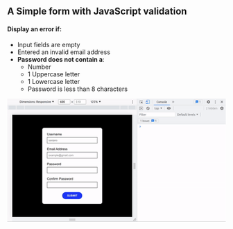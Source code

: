 ## A Simple form with JavaScript validation

#### Display an error if:

- Input fields are empty
- Entered an invalid email address
- **Password does not contain a**:
  - Number
  - 1 Uppercase letter
  - 1 Lowercase letter
  - Password is less than 8 characters

![](preview.gif)
